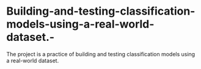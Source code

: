 # Building-and-testing-classification-models-using-a-real-world-dataset.-
The project is a practice of building and testing classification models using a real-world dataset. 

